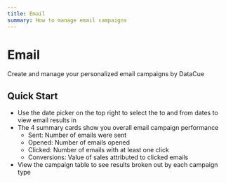 ```yaml
---
title: Email
summary: How to manage email campaigns
---
```


# Email
Create and manage your personalized email campaigns by DataCue

## Quick Start
- Use the date picker on the top right to select the to and from dates to view email results in
- The 4 summary cards show you overall email campaign performance
    - Sent: Number of emails were sent
    - Opened: Number of emails opened
    - Clicked: Number of emails with at least one click
    - Conversions: Value of sales attributed to clicked emails
- View the campaign table to see results broken out by each campaign type
